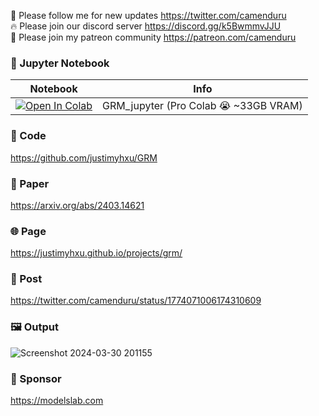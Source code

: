 🐣 Please follow me for new updates https://twitter.com/camenduru <br />
🔥 Please join our discord server https://discord.gg/k5BwmmvJJU <br />
🥳 Please join my patreon community https://patreon.com/camenduru <br />

### 🍊 Jupyter Notebook

| Notebook | Info
| --- | --- |
[![Open In Colab](https://colab.research.google.com/assets/colab-badge.svg)](https://colab.research.google.com/github/camenduru/GRM-jupyter/blob/main/GRM_jupyter.ipynb) | GRM_jupyter (Pro Colab 😭 ~33GB VRAM)

### 🧬 Code
https://github.com/justimyhxu/GRM

### 📄 Paper
https://arxiv.org/abs/2403.14621

### 🌐 Page
https://justimyhxu.github.io/projects/grm/

### 💬 Post
https://twitter.com/camenduru/status/1774071006174310609

### 🖼 Output
![Screenshot 2024-03-30 201155](https://github.com/camenduru/GRM-jupyter/assets/54370274/142be454-c48b-4662-ab0d-61f1b482269b)

### 🏢 Sponsor
https://modelslab.com
